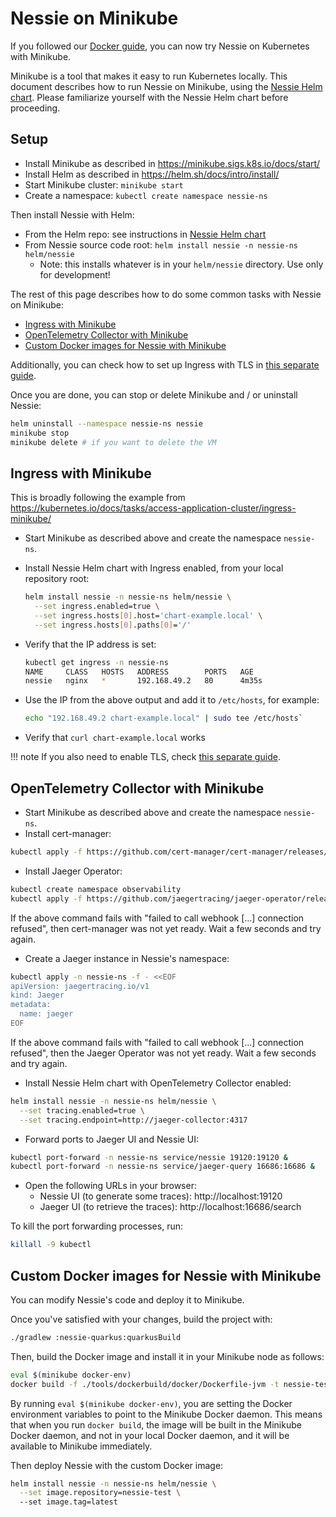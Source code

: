 # Nessie on Minikube

If you followed our [Docker guide](../try/docker.md), you can now try Nessie on Kubernetes with
Minikube.

Minikube is a tool that makes it easy to run Kubernetes locally. This document describes how to run
Nessie on Minikube, using the [Nessie Helm chart]. Please familiarize yourself with the Nessie Helm
chart before proceeding.

[Nessie Helm chart]: ../try/kubernetes.md

## Setup

* Install Minikube as described in https://minikube.sigs.k8s.io/docs/start/
* Install Helm as described in https://helm.sh/docs/intro/install/
* Start Minikube cluster: `minikube start`
* Create a namespace: `kubectl create namespace nessie-ns`

Then install Nessie with Helm:

* From the Helm repo: see instructions in [Nessie Helm chart]
* From Nessie source code root: `helm install nessie -n nessie-ns helm/nessie`
  * Note: this installs whatever is in your `helm/nessie` directory. Use only for development!

The rest of this page describes how to do some common tasks with Nessie on Minikube:

* [Ingress with Minikube](#ingress-with-minikube)
* [OpenTelemetry Collector with Minikube](#opentelemetry-collector-with-minikube)
* [Custom Docker images for Nessie with Minikube](#custom-docker-images-for-nessie-with-minikube)

Additionally, you can check how to set up Ingress with TLS in [this separate
guide](../guides/tls.md).

Once you are done, you can stop or delete Minikube and / or uninstall Nessie:

```sh
helm uninstall --namespace nessie-ns nessie
minikube stop
minikube delete # if you want to delete the VM
```

## Ingress with Minikube

This is broadly following the example from https://kubernetes.io/docs/tasks/access-application-cluster/ingress-minikube/

* Start Minikube as described above and create the namespace `nessie-ns`.
* Install Nessie Helm chart with Ingress enabled, from your local repository root:
  ```bash
  helm install nessie -n nessie-ns helm/nessie \
    --set ingress.enabled=true \
    --set ingress.hosts[0].host='chart-example.local' \
    --set ingress.hosts[0].paths[0]='/'
  ```

* Verify that the IP address is set:
  ```bash
  kubectl get ingress -n nessie-ns
  NAME     CLASS   HOSTS   ADDRESS        PORTS   AGE
  nessie   nginx   *       192.168.49.2   80      4m35s
  ```
* Use the IP from the above output and add it to `/etc/hosts`, for example:
  ```bash
  echo "192.168.49.2 chart-example.local" | sudo tee /etc/hosts`
  ```
* Verify that `curl chart-example.local` works

!!! note
    If you also need to enable TLS, check [this separate guide](./tls.md).

## OpenTelemetry Collector with Minikube

* Start Minikube as described above and create the namespace `nessie-ns`.
* Install cert-manager:

```bash
kubectl apply -f https://github.com/cert-manager/cert-manager/releases/download/v1.12.7/cert-manager.yaml
```

* Install Jaeger Operator:

```bash
kubectl create namespace observability
kubectl apply -f https://github.com/jaegertracing/jaeger-operator/releases/download/v1.53.0/jaeger-operator.yaml -n observability
```

If the above command fails with "failed to call webhook [...] connection refused", then cert-manager
was not yet ready. Wait a few seconds and try again.

* Create a Jaeger instance in Nessie's namespace:

```bash
kubectl apply -n nessie-ns -f - <<EOF
apiVersion: jaegertracing.io/v1
kind: Jaeger
metadata:
  name: jaeger
EOF
```

If the above command fails with "failed to call webhook [...] connection refused", then the Jaeger
Operator was not yet ready. Wait a few seconds and try again.

* Install Nessie Helm chart with OpenTelemetry Collector enabled:

```bash
helm install nessie -n nessie-ns helm/nessie \
  --set tracing.enabled=true \
  --set tracing.endpoint=http://jaeger-collector:4317
```

* Forward ports to Jaeger UI and Nessie UI:

```bash
kubectl port-forward -n nessie-ns service/nessie 19120:19120 &
kubectl port-forward -n nessie-ns service/jaeger-query 16686:16686 &
```

* Open the following URLs in your browser:
  * Nessie UI (to generate some traces): http://localhost:19120
  * Jaeger UI (to retrieve the traces): http://localhost:16686/search

To kill the port forwarding processes, run:

```bash
killall -9 kubectl
```

## Custom Docker images for Nessie with Minikube

You can modify Nessie's code and deploy it to Minikube.

Once you've satisfied with your changes, build the project with:

```bash
./gradlew :nessie-quarkus:quarkusBuild
```

Then, build the Docker image and install it in your Minikube node as follows:

```bash
eval $(minikube docker-env)
docker build -f ./tools/dockerbuild/docker/Dockerfile-jvm -t nessie-test:latest ./servers/quarkus-server
```

By running `eval $(minikube docker-env)`, you are setting the Docker environment variables to point
to the Minikube Docker daemon. This means that when you run `docker build`, the image will be built
in the Minikube Docker daemon, and not in your local Docker daemon, and it will be available to
Minikube immediately.

Then deploy Nessie with the custom Docker image:

```bash
helm install nessie -n nessie-ns helm/nessie \
  --set image.repository=nessie-test \ 
  --set image.tag=latest
```
